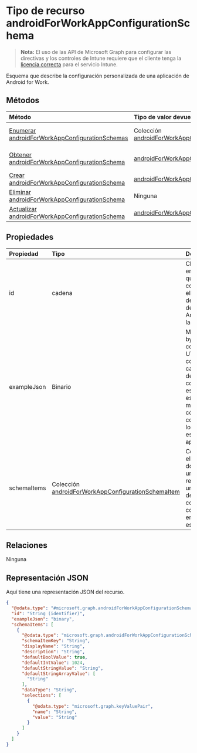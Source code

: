 # <a name="androidforworkappconfigurationschema-resource-type"></a>Tipo de recurso androidForWorkAppConfigurationSchema

> **Nota:** El uso de las API de Microsoft Graph para configurar las directivas y los controles de Intune requiere que el cliente tenga la [licencia correcta](https://go.microsoft.com/fwlink/?linkid=839381) para el servicio Intune.

Esquema que describe la configuración personalizada de una aplicación de Android for Work.
## <a name="methods"></a>Métodos
|Método|Tipo de valor devuelto|Descripción|
|:---|:---|:---|
|[Enumerar androidForWorkAppConfigurationSchemas](../api/intune_androidforwork_androidforworkappconfigurationschema_list.md)|Colección [androidForWorkAppConfigurationSchema](../resources/intune_androidforwork_androidforworkappconfigurationschema.md)|Enumere las propiedades y las relaciones de los objetos [androidForWorkAppConfigurationSchema](../resources/intune_androidforwork_androidforworkappconfigurationschema.md).|
|[Obtener androidForWorkAppConfigurationSchema](../api/intune_androidforwork_androidforworkappconfigurationschema_get.md)|[androidForWorkAppConfigurationSchema](../resources/intune_androidforwork_androidforworkappconfigurationschema.md)|Lea las propiedades y las relaciones del objeto [androidForWorkAppConfigurationSchema](../resources/intune_androidforwork_androidforworkappconfigurationschema.md).|
|[Crear androidForWorkAppConfigurationSchema](../api/intune_androidforwork_androidforworkappconfigurationschema_create.md)|[androidForWorkAppConfigurationSchema](../resources/intune_androidforwork_androidforworkappconfigurationschema.md)|Cree un objeto [androidForWorkAppConfigurationSchema](../resources/intune_androidforwork_androidforworkappconfigurationschema.md).|
|[Eliminar androidForWorkAppConfigurationSchema](../api/intune_androidforwork_androidforworkappconfigurationschema_delete.md)|Ninguna|Elimina un [androidForWorkAppConfigurationSchema](../resources/intune_androidforwork_androidforworkappconfigurationschema.md)|
|[Actualizar androidForWorkAppConfigurationSchema](../api/intune_androidforwork_androidforworkappconfigurationschema_update.md)|[androidForWorkAppConfigurationSchema](../resources/intune_androidforwork_androidforworkappconfigurationschema.md)|Actualice las propiedades de un objeto [androidForWorkAppConfigurationSchema](../resources/intune_androidforwork_androidforworkappconfigurationschema.md).|

## <a name="properties"></a>Propiedades
|Propiedad|Tipo|Descripción|
|:---|:---|:---|
|id|cadena|Clave de la entidad a la que corresponde el esquema del nombre del paquete Android para la aplicación|
|exampleJson|Binario|Matriz de bytes codificada UTF8 que contiene la cadena JSON de ejemplo conforme a este esquema que muestra cómo configurar los ajustes de esta aplicación|
|schemaItems|Colección [androidForWorkAppConfigurationSchemaItem](../resources/intune_androidforwork_androidforworkappconfigurationschemaitem.md)|Colección de elementos donde cada uno representa una opción de configuración con nombre en el esquema|

## <a name="relationships"></a>Relaciones
Ninguna
## <a name="json-representation"></a>Representación JSON
Aquí tiene una representación JSON del recurso.
<!-- {
  "blockType": "resource",
  "keyProperty": "id",
  "@odata.type": "microsoft.graph.androidForWorkAppConfigurationSchema"
}
-->
``` json
{
  "@odata.type": "#microsoft.graph.androidForWorkAppConfigurationSchema",
  "id": "String (identifier)",
  "exampleJson": "binary",
  "schemaItems": [
    {
      "@odata.type": "microsoft.graph.androidForWorkAppConfigurationSchemaItem",
      "schemaItemKey": "String",
      "displayName": "String",
      "description": "String",
      "defaultBoolValue": true,
      "defaultIntValue": 1024,
      "defaultStringValue": "String",
      "defaultStringArrayValue": [
        "String"
      ],
      "dataType": "String",
      "selections": [
        {
          "@odata.type": "microsoft.graph.keyValuePair",
          "name": "String",
          "value": "String"
        }
      ]
    }
  ]
}
```



